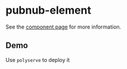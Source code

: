 pubnub-element
================

See the [component page](http://pubnub.github.io/pubnub-polymer) for more information.

## Demo

Use `polyserve` to deploy it



